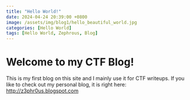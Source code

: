```yaml
---
title: "Hello World!"
date: 2024-04-24 20:39:00 +0800
image: /assets/img/blog1/hello_beautiful_world.jpg
categories: [Hello World]
tags: [Hello World, Zephrous, Blog]
---
```


# Welcome to my CTF Blog!

This is my first blog on this site and I mainly use it for CTF writeups. 
If you like to check out my personal blog, it is right here: http://z3phr0us.blogspot.com 